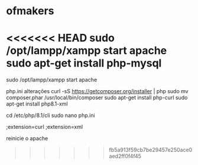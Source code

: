 # ofmakers
<<<<<<< HEAD
sudo /opt/lampp/xampp start apache  sudo apt-get install php-mysql
=======
sudo /opt/lampp/xampp start apache

php.ini 
alterações
curl -sS https://getcomposer.org/installer | php
sudo mv composer.phar /usr/local/bin/composer
sudo apt-get install php-curl
sudo apt-get install php8.1-xml

cd /etc/php/8.1/cli
sudo nano php.ini 


;extension=curl
;extension=xml

reinicie o apache
>>>>>>> fb5a913f59cb7be29457e250ace0aed2ff0f4f45
